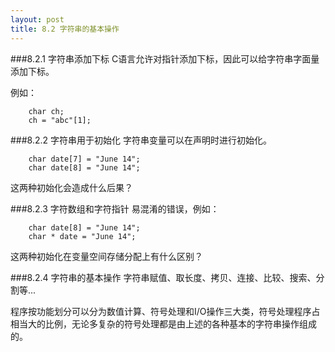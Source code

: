 ```yaml
---
layout: post
title: 8.2 字符串的基本操作
---
```


###8.2.1 字符串添加下标
C语言允许对指针添加下标，因此可以给字符串字面量添加下标。

例如：

        char ch;
        ch = "abc"[1];


###8.2.2 字符串用于初始化
字符串变量可以在声明时进行初始化。

        char date[7] = "June 14";
        char date[8] = "June 14";
        
这两种初始化会造成什么后果？

###8.2.3 字符数组和字符指针
易混淆的错误，例如：

        char date[8] = "June 14";
        char * date = "June 14";

这两种初始化在变量空间存储分配上有什么区别？
        
        
###8.2.4 字符串的基本操作
字符串赋值、取长度、拷贝、连接、比较、搜索、分割等...   

程序按功能划分可以分为数值计算、符号处理和I/O操作三大类，符号处理程序占相当大的比例，无论多复杂的符号处理都是由上述的各种基本的字符串操作组成的。
